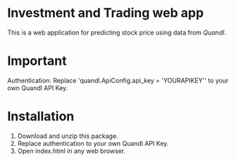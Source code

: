 # Investment and Trading web app

This is a web application for predicting stock price using data from _Quandl_.

# Important

Authentication: Replace 'quandl.ApiConfig.api_key = 'YOURAPIKEY'' to your own Quandl API Key.

# Installation

1. Download and unzip this package. 
2. Replace authentication to your own Quandl API Key.
3. Open index.html in any web browser.